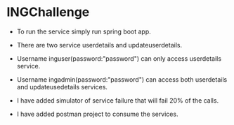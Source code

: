 # INGChallenge
- To run the service simply run spring boot app.

- There are two service userdetails and updateuserdetails.

- Username inguser(password:"password") can only access userdetails service.

- Username ingadmin(password:"password") can  access both userdetails and updateusedetails services.

- I have added simulator of service failure that will fail 20% of the calls.

- I have added  postman project to consume the services.
